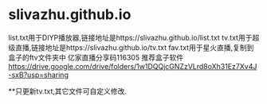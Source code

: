 # slivazhu.github.io
list.txt用于DIYP播放器,链接地址是https://slivazhu.github.io/list.txt
tv.txt用于超级直播,链接地址是https://slivazhu.github.io/tv.txt
fav.txt用于星火直播,复制到盒子的ftv文件夹中
亿家直播分享码116305
推荐盒子软件
https://drive.google.com/drive/folders/1w1DQQjcGNZzVLrd8oXh31Ez7Xv4J-sxB?usp=sharing

**只更新tv.txt,其它文件可自定义修改.
